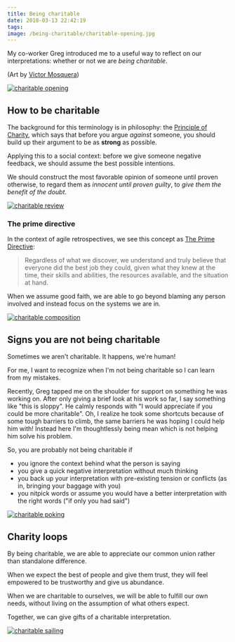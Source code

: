 ```yaml
---
title: Being charitable
date: 2018-03-13 22:42:19
tags:
image: /being-charitable/charitable-opening.jpg
---
```


My co-worker Greg introduced me to a useful way to reflect on our interpretations: whether or not we are _being charitable_.

<!-- more -->

(Art by [Victor Mosquera](http://victormosquera.tumblr.com/))

[![charitable opening](/being-charitable/charitable-opening.jpg)](http://victormosquera.tumblr.com/)

## How to be charitable

The background for this terminology is in philosophy: the [Principle of Charity](https://en.wikipedia.org/wiki/Principle_of_charity), which says that before you argue _against_ someone, you should build up their argument to be as **strong** as possible.

Applying this to a social context: before we give someone negative feedback, we should assume the best possible intentions.

We should construct the most favorable opinion of someone until proven otherwise, to regard them as _innocent until proven guilty_, to _give them the benefit of the doubt_.

[![charitable review](/being-charitable/charitable-review.jpg)](http://victormosquera.tumblr.com/)

### The prime directive

In the context of agile retrospectives, we see this concept as [The Prime Directive](http://www.retrospectivewiki.org/index.php?title=The_Prime_Directive):

> Regardless of what we discover, we understand and truly believe that everyone did the best job they could, given what they knew at the time, their skills and abilities, the resources available, and the situation at hand.

When we assume good faith, we are able to go beyond blaming any person involved and instead focus on the systems we are in.

[![charitable composition](/being-charitable/charitable-composition.jpg)](http://victormosquera.tumblr.com/)

## Signs you are not being charitable

Sometimes we aren't charitable. It happens, we're human!

For me, I want to recognize when I'm not being charitable so I can learn from my mistakes.

Recently, Greg tapped me on the shoulder for support on something he was working on. After only giving a brief look at his work so far, I say something like "this is sloppy". He calmly responds with "I would appreciate if you could be more charitable". Oh, I realize he took some shortcuts because of some tough barriers to climb, the same barriers he was hoping I could help him with! Instead here I'm thoughtlessly being mean which is not helping him solve his problem.

So, you are probably not being charitable if

- you ignore the context behind what the person is saying
- you give a quick negative interpretation without much thinking
- you back up your interpretation with pre-existing tension or conflicts (as in, bringing your baggage with you)
- you nitpick words or assume you would have a better interpretation with the right words ("if only you had said")

[![charitable poking](/being-charitable/charitable-poking.jpg)](http://victormosquera.tumblr.com/)

## Charity loops

By being charitable, we are able to appreciate our common union rather than standalone difference.

When we expect the best of people and give them trust, they will feel empowered to be trustworthy and give us abundance.

When we are charitable to ourselves, we will be able to fulfill our own needs, without living on the assumption of what others expect.

Together, we can give gifts of a charitable interpretation.

[![charitable sailing](/being-charitable/charitable-sailing.jpg)](http://victormosquera.tumblr.com/)
